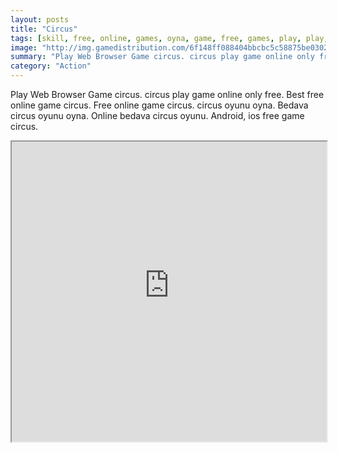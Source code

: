 ```yaml
---
layout: posts
title: "Circus"
tags: [skill, free, online, games, oyna, game, free, games, play, play, games]
image: "http://img.gamedistribution.com/6f148ff088404bbcbc5c58875be0302b.jpg"
summary: "Play Web Browser Game circus. circus play game online only free. Best free online game circus. Free online game circus. circus oyunu oyna. Bedava circus oyunu oyna. Online bedava circus oyunu. Android, ios free game circus."
category: "Action"
---
```


Play Web Browser Game circus. circus play game online only free. Best free online game circus. Free online game circus. circus oyunu oyna. Bedava circus oyunu oyna. Online bedava circus oyunu. Android, ios free game circus.

<iframe width="100%" height="480px;" src="http://flash.gamedistribution.com?game=6f148ff088404bbcbc5c58875be0302b"></iframe>